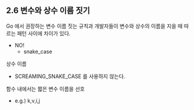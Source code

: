 ## 2.6 변수와 상수 이름 짓기

Go 에서 권장하는 변수 이름 짓는 규칙과 개발자들이 변수와 상수의 이름을 지을 때 따르는 패턴 사이에 차이가 있다.
- NO! 
  - snake_case

상수 이름
- SCREAMING_SNAKE_CASE 를 사용하지 않는다.


함수 내에서는 짧은 변수 이름을 선호
- e.g.) k,v,i,j

